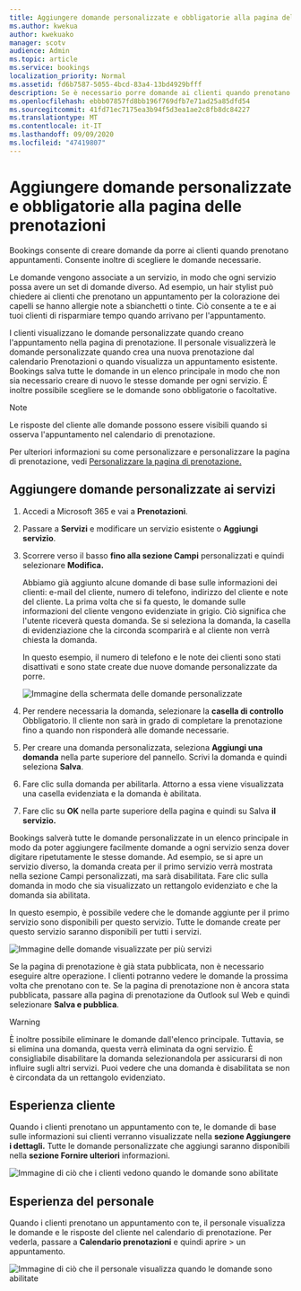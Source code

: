 ```yaml
---
title: Aggiungere domande personalizzate e obbligatorie alla pagina delle prenotazioni
ms.author: kwekua
author: kwekuako
manager: scotv
audience: Admin
ms.topic: article
ms.service: bookings
localization_priority: Normal
ms.assetid: fd6b7587-5055-4bcd-83a4-13bd4929bfff
description: Se è necessario porre domande ai clienti quando prenotano un appuntamento online, è possibile aggiungere domande personalizzate e domande necessarie alla pagina di prenotazione.
ms.openlocfilehash: ebbb07857fd8bb196f769dfb7e71ad25a85dfd54
ms.sourcegitcommit: 41fd71ec7175ea3b94f5d3ea1ae2c8fb8dc84227
ms.translationtype: MT
ms.contentlocale: it-IT
ms.lasthandoff: 09/09/2020
ms.locfileid: "47419807"
---
```

# <a name="add-custom-and-required-questions-to-the-booking-page"></a>Aggiungere domande personalizzate e obbligatorie alla pagina delle prenotazioni

Bookings consente di creare domande da porre ai clienti quando prenotano appuntamenti. Consente inoltre di scegliere le domande necessarie.

Le domande vengono associate a un servizio, in modo che ogni servizio possa avere un set di domande diverso. Ad esempio, un hair stylist può chiedere ai clienti che prenotano un appuntamento per la colorazione dei capelli se hanno allergie note a sbianchetti o tinte. Ciò consente a te e ai tuoi clienti di risparmiare tempo quando arrivano per l'appuntamento.

I clienti visualizzano le domande personalizzate quando creano l'appuntamento nella pagina di prenotazione. Il personale visualizzerà le domande personalizzate quando crea una nuova prenotazione dal calendario Prenotazioni o quando visualizza un appuntamento esistente. Bookings salva tutte le domande in un elenco principale in modo che non sia necessario creare di nuovo le stesse domande per ogni servizio. È inoltre possibile scegliere se le domande sono obbligatorie o facoltative.

> [!NOTE]
> Le risposte del cliente alle domande possono essere visibili quando si osserva l'appuntamento nel calendario di prenotazione.

Per ulteriori informazioni su come personalizzare e personalizzare la pagina di prenotazione, vedi [Personalizzare la pagina di prenotazione.](customize-booking-page.md)

## <a name="add-custom-questions-to-your-services"></a>Aggiungere domande personalizzate ai servizi

1. Accedi a Microsoft 365 e vai a **Prenotazioni**.

1. Passare a **Servizi** e modificare un servizio esistente o **Aggiungi servizio**.

1. Scorrere verso il basso **fino alla sezione Campi** personalizzati e quindi selezionare **Modifica.**

   Abbiamo già aggiunto alcune domande di base sulle informazioni dei clienti: e-mail del cliente, numero di telefono, indirizzo del cliente e note del cliente. La prima volta che si fa questo, le domande sulle informazioni del cliente vengono evidenziate in grigio. Ciò significa che l'utente riceverà questa domanda. Se si seleziona la domanda, la casella di evidenziazione che la circonda scomparirà e al cliente non verrà chiesta la domanda.

   In questo esempio, il numero di telefono e le note dei clienti sono stati disattivati e sono state create due nuove domande personalizzate da porre.

   ![Immagine della schermata delle domande personalizzate](../media/bookings-questions-custom-fields.png)

1. Per rendere necessaria la domanda, selezionare la **casella di controllo** Obbligatorio. Il cliente non sarà in grado di completare la prenotazione fino a quando non risponderà alle domande necessarie.

1. Per creare una domanda personalizzata, seleziona **Aggiungi una domanda** nella parte superiore del pannello. Scrivi la domanda e quindi seleziona **Salva**.

1. Fare clic sulla domanda per abilitarla. Attorno a essa viene visualizzata una casella evidenziata e la domanda è abilitata.

1. Fare clic su **OK** nella parte superiore della pagina e quindi su Salva **il servizio.**

Bookings salverà tutte le domande personalizzate in un elenco principale in modo da poter aggiungere facilmente domande a ogni servizio senza dover digitare ripetutamente le stesse domande. Ad esempio, se si apre un servizio diverso, la domanda creata per il primo servizio verrà mostrata nella sezione Campi personalizzati, ma sarà disabilitata. Fare clic sulla domanda in modo che sia visualizzato un rettangolo evidenziato e che la domanda sia abilitata.

In questo esempio, è possibile vedere che le domande aggiunte per il primo servizio sono disponibili per questo servizio. Tutte le domande create per questo servizio saranno disponibili per tutti i servizi.

   ![Immagine delle domande visualizzate per più servizi](../media/bookings-questions-services.png)

Se la pagina di prenotazione è già stata pubblicata, non è necessario eseguire altre operazione. I clienti potranno vedere le domande la prossima volta che prenotano con te. Se la pagina di prenotazione non  è ancora stata pubblicata, passare alla pagina di prenotazione da Outlook sul Web e quindi selezionare **Salva e pubblica**.

> [!WARNING]
> È inoltre possibile eliminare le domande dall'elenco principale. Tuttavia, se si elimina una domanda, questa verrà eliminata da ogni servizio. È consigliabile disabilitare la domanda selezionandola per assicurarsi di non influire sugli altri servizi. Puoi vedere che una domanda è disabilitata se non è circondata da un rettangolo evidenziato.

## <a name="customer-experience"></a>Esperienza cliente

Quando i clienti prenotano un appuntamento con te, le domande di base sulle informazioni sui clienti verranno visualizzate nella **sezione Aggiungere i dettagli.** Tutte le domande personalizzate che aggiungi saranno disponibili nella **sezione Fornire ulteriori** informazioni.

![Immagine di ciò che i clienti vedono quando le domande sono abilitate](../media/bookings-questions-customer.png)

## <a name="staff-experience"></a>Esperienza del personale

Quando i clienti prenotano un appuntamento con te, il personale visualizza le domande e le risposte del cliente nel calendario di prenotazione. Per vederla, passare a **Calendario prenotazioni** e quindi aprire \>  un appuntamento.

![Immagine di ciò che il personale visualizza quando le domande sono abilitate](../media/bookings-questions-staff.png)
